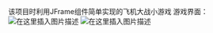 该项目时利用JFrame组件简单实现的飞机大战小游戏
游戏界面：
![在这里插入图片描述](https://img-blog.csdnimg.cn/20200525221759643.png?x-oss-process=image/watermark,type_ZmFuZ3poZW5naGVpdGk,shadow_10,text_aHR0cHM6Ly9ibG9nLmNzZG4ubmV0L3FxXzQ0ODY3MzQw,size_16,color_FFFFFF,t_70)
![在这里插入图片描述](https://img-blog.csdnimg.cn/20200525222157320.png?x-oss-process=image/watermark,type_ZmFuZ3poZW5naGVpdGk,shadow_10,text_aHR0cHM6Ly9ibG9nLmNzZG4ubmV0L3FxXzQ0ODY3MzQw,size_16,color_FFFFFF,t_70)
